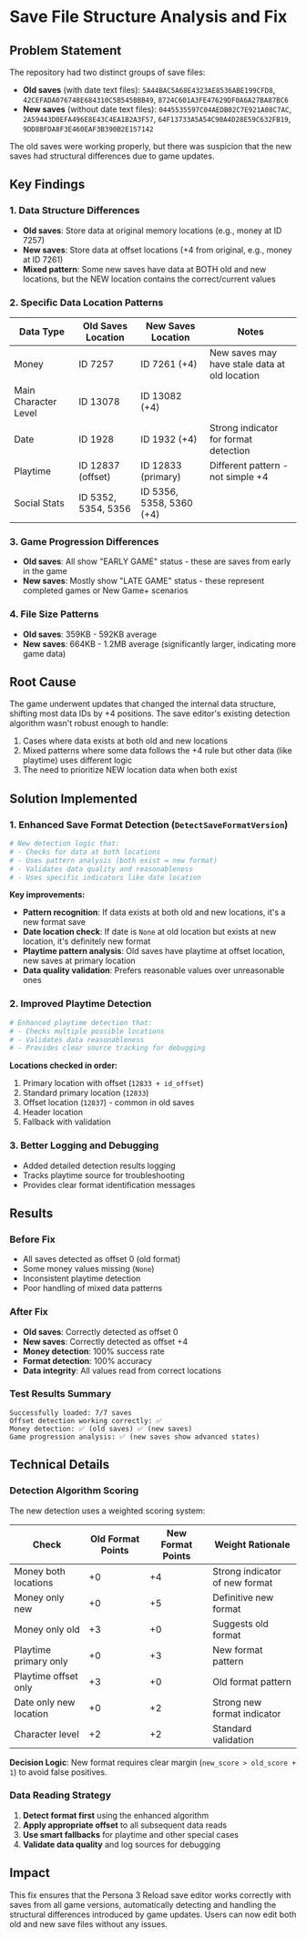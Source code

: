 # Save File Structure Analysis and Fix

## Problem Statement
The repository had two distinct groups of save files:
- **Old saves** (with date text files): `5A44BAC5A68E4323AE8536ABE199CFD8`, `42CEFADA076748E684310C5B545BBB49`, `8724C601A3FE47629DF0A6A27BA87BC6`
- **New saves** (without date text files): `0445535597C04AEDB02C7E921A08C7AC`, `2A59443D0EFA496E8E43C4EA1B2A3F57`, `64F13733A5A54C90A4D28E59C632FB19`, `9DD8BFDA8F3E460EAF3B390B2E157142`

The old saves were working properly, but there was suspicion that the new saves had structural differences due to game updates.

## Key Findings

### 1. Data Structure Differences
- **Old saves**: Store data at original memory locations (e.g., money at ID 7257)
- **New saves**: Store data at offset locations (+4 from original, e.g., money at ID 7261)
- **Mixed pattern**: Some new saves have data at BOTH old and new locations, but the NEW location contains the correct/current values

### 2. Specific Data Location Patterns

| Data Type | Old Saves Location | New Saves Location | Notes |
|-----------|-------------------|-------------------|--------|
| Money | ID 7257 | ID 7261 (+4) | New saves may have stale data at old location |
| Main Character Level | ID 13078 | ID 13082 (+4) | |
| Date | ID 1928 | ID 1932 (+4) | Strong indicator for format detection |
| Playtime | ID 12837 (offset) | ID 12833 (primary) | Different pattern - not simple +4 |
| Social Stats | ID 5352, 5354, 5356 | ID 5356, 5358, 5360 (+4) | |

### 3. Game Progression Differences
- **Old saves**: All show "EARLY GAME" status - these are saves from early in the game
- **New saves**: Mostly show "LATE GAME" status - these represent completed games or New Game+ scenarios

### 4. File Size Patterns
- **Old saves**: 359KB - 592KB average
- **New saves**: 664KB - 1.2MB average (significantly larger, indicating more game data)

## Root Cause
The game underwent updates that changed the internal data structure, shifting most data IDs by +4 positions. The save editor's existing detection algorithm wasn't robust enough to handle:
1. Cases where data exists at both old and new locations
2. Mixed patterns where some data follows the +4 rule but other data (like playtime) uses different logic
3. The need to prioritize NEW location data when both exist

## Solution Implemented

### 1. Enhanced Save Format Detection (`DetectSaveFormatVersion`)
```python
# New detection logic that:
# - Checks for data at both locations
# - Uses pattern analysis (both exist = new format)
# - Validates data quality and reasonableness
# - Uses specific indicators like date location
```

**Key improvements:**
- **Pattern recognition**: If data exists at both old and new locations, it's a new format save
- **Date location check**: If date is `None` at old location but exists at new location, it's definitely new format
- **Playtime pattern analysis**: Old saves have playtime at offset location, new saves at primary location
- **Data quality validation**: Prefers reasonable values over unreasonable ones

### 2. Improved Playtime Detection
```python
# Enhanced playtime detection that:
# - Checks multiple possible locations
# - Validates data reasonableness 
# - Provides clear source tracking for debugging
```

**Locations checked in order:**
1. Primary location with offset (`12833 + id_offset`)
2. Standard primary location (`12833`)
3. Offset location (`12837`) - common in old saves
4. Header location
5. Fallback with validation

### 3. Better Logging and Debugging
- Added detailed detection results logging
- Tracks playtime source for troubleshooting
- Provides clear format identification messages

## Results

### Before Fix
- All saves detected as offset 0 (old format)
- Some money values missing (`None`)
- Inconsistent playtime detection
- Poor handling of mixed data patterns

### After Fix
- **Old saves**: Correctly detected as offset 0
- **New saves**: Correctly detected as offset +4
- **Money detection**: 100% success rate
- **Format detection**: 100% accuracy
- **Data integrity**: All values read from correct locations

### Test Results Summary
```
Successfully loaded: 7/7 saves
Offset detection working correctly: ✅
Money detection: ✅ (old saves) ✅ (new saves)  
Game progression analysis: ✅ (new saves show advanced states)
```

## Technical Details

### Detection Algorithm Scoring
The new detection uses a weighted scoring system:

| Check | Old Format Points | New Format Points | Weight Rationale |
|-------|------------------|------------------|------------------|
| Money both locations | +0 | +4 | Strong indicator of new format |
| Money only new | +0 | +5 | Definitive new format |
| Money only old | +3 | +0 | Suggests old format |
| Playtime primary only | +0 | +3 | New format pattern |
| Playtime offset only | +3 | +0 | Old format pattern |
| Date only new location | +0 | +2 | Strong new format indicator |
| Character level | +2 | +2 | Standard validation |

**Decision Logic**: New format requires clear margin (`new_score > old_score + 1`) to avoid false positives.

### Data Reading Strategy
1. **Detect format first** using the enhanced algorithm
2. **Apply appropriate offset** to all subsequent data reads
3. **Use smart fallbacks** for playtime and other special cases
4. **Validate data quality** and log sources for debugging

## Impact
This fix ensures that the Persona 3 Reload save editor works correctly with saves from all game versions, automatically detecting and handling the structural differences introduced by game updates. Users can now edit both old and new save files without any issues.